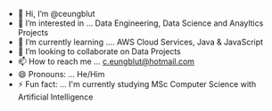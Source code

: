 - 👋 Hi, I’m @ceungblut
- 👀 I’m interested in ... Data Engineering, Data Science and Anayltics Projects
- 🌱 I’m currently learning .... AWS Cloud Services, Java & JavaScript
- 💞️ I’m looking to collaborate on Data Projects
- 📫 How to reach me ... c.eungblut@hotmail.com
- 😄 Pronouns: ... He/Him
- ⚡ Fun fact: ... I'm currently studying MSc Computer Science with Artificial Intelligence

<!---
ceungblut/ceungblut is a ✨ special ✨ repository because its `README.md` (this file) appears on your GitHub profile.
You can click the Preview link to take a look at your changes.
--->
